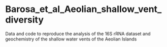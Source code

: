 # Barosa_et_al_Aeolian_shallow_vent_diversity
Data and code to reproduce the analysis of the 16S rRNA dataset and geochemistry of the shallow water vents of the Aeolian Islands

